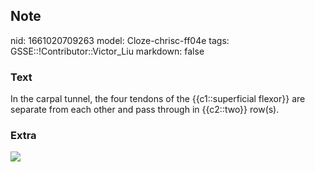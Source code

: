 ## Note
nid: 1661020709263
model: Cloze-chrisc-ff04e
tags: GSSE::!Contributor::Victor_Liu
markdown: false

### Text
In the carpal tunnel, the four tendons of the {{c1::superficial flexor}} are separate from each other and pass through in {{c2::two}} row(s).

### Extra
<img src="paste-4372893de03b7e3a43d90689a9966458f9eddb9a.jpg">
